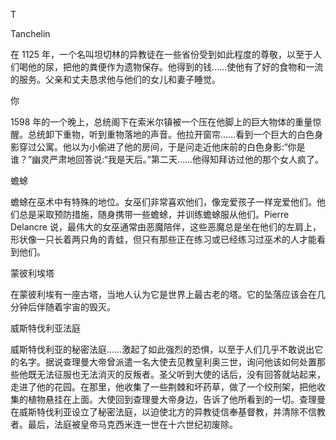 <title>Dictionary of Witchcraft</title> <link href="e9780806536231_css.css" rel="stylesheet" type="text/css"> 

T

Tanchelin

在 1125 年，一个名叫坦切林的异教徒在一些省份受到如此程度的尊敬，以至于人们喝他的尿，把他的粪便作为遗物保存。他得到的钱……使他有了好的食物和一流的服务。父亲和丈夫恳求他与他们的女儿和妻子睡觉。

你

1598 年的一个晚上，总统阁下在索米尔镇被一个压在他脚上的巨大物体的重量惊醒。总统卸下重物，听到重物落地的声音。他拉开窗帘……看到一个巨大的白色身影穿过公寓。他以为小偷进了他的房间，于是问走近他床前的白色身影:“你是谁？”幽灵严肃地回答说:“我是天后。”第二天……他得知拜访过他的那个女人疯了。

蟾蜍

蟾蜍在巫术中有特殊的地位。女巫们非常喜欢他们，像宠爱孩子一样宠爱他们。他们总是采取预防措施，随身携带一些蟾蜍，并训练蟾蜍服从他们。Pierre Delancre 说，最伟大的女巫通常由恶魔陪伴，这些恶魔总是坐在他们的左肩上，形状像一只长着两只角的青蛙，但只有那些正在练习或已经练习过巫术的人才能看到他们。

蒙彼利埃塔

在蒙彼利埃有一座古塔，当地人认为它是世界上最古老的塔。它的坠落应该会在几分钟后伴随着宇宙的毁灭。

威斯特伐利亚法庭

威斯特伐利亚的秘密法庭……激起了如此强烈的恐惧，以至于人们几乎不敢说出它的名字。据说查理曼大帝曾派遣一名大使去见教皇利奥三世，询问他该如何处置那些他既无法征服也无法消灭的反叛者。圣父听到大使的话后，没有回答就站起来，走进了他的花园。在那里，他收集了一些荆棘和坏药草，做了一个绞刑架，把他收集的植物悬挂在上面。大使回到查理曼大帝身边，告诉了他所看到的一切。查理曼在威斯特伐利亚设立了秘密法庭，以迫使北方的异教徒信奉基督教，并清除不信教者。最后，法庭被皇帝马克西米连一世在十六世纪初废除。